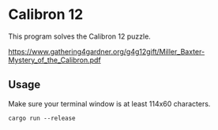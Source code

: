 # Calibron 12

This program solves the Calibron 12 puzzle.

https://www.gathering4gardner.org/g4g12gift/Miller_Baxter-Mystery_of_the_Calibron.pdf


## Usage

Make sure your terminal window is at least 114x60 characters.
```
cargo run --release
```
